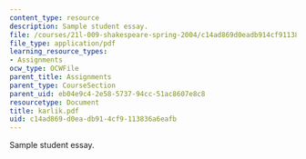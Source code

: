 ```yaml
---
content_type: resource
description: Sample student essay.
file: /courses/21l-009-shakespeare-spring-2004/c14ad869d0eadb914cf9113836a6eafb_karlik.pdf
file_type: application/pdf
learning_resource_types:
- Assignments
ocw_type: OCWFile
parent_title: Assignments
parent_type: CourseSection
parent_uid: eb04e9c4-2e58-5737-94cc-51ac8607e8c8
resourcetype: Document
title: karlik.pdf
uid: c14ad869-d0ea-db91-4cf9-113836a6eafb
---
```

Sample student essay.

